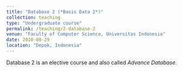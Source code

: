 ```yaml
---
title: "Database 2 (*Basis Data 2*)"
collection: teaching
type: "Undergraduate course"
permalink: /teaching/2-database-2
venue: "Faculty of Computer Science, Universitas Indonesia"
date: 2010-08-29
location: "Depok, Indonesia"
---
```


Database 2 is an elective course and also called *Advance Database*.
